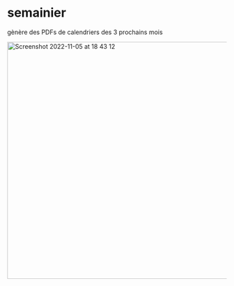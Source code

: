 # semainier

gènère des PDFs de calendriers des 3 prochains mois

<img width="545" alt="Screenshot 2022-11-05 at 18 43 12" src="https://user-images.githubusercontent.com/883348/200133900-4338f7ca-c7a3-4ccf-9518-a793d21b6ff4.png">
